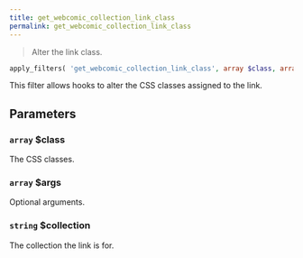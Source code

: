 ```yaml
---
title: get_webcomic_collection_link_class
permalink: get_webcomic_collection_link_class
---
```


> Alter the link class.

```php
apply_filters( 'get_webcomic_collection_link_class', array $class, array $args, string $collection )
```

This filter allows hooks to alter the CSS classes assigned to the link.

## Parameters

### `array` $class
The CSS classes.

### `array` $args
Optional arguments.

### `string` $collection
The collection the link is for.
